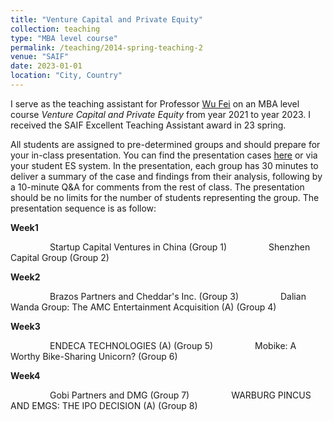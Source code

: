 ```yaml
---
title: "Venture Capital and Private Equity"
collection: teaching
type: "MBA level course"
permalink: /teaching/2014-spring-teaching-2
venue: "SAIF"
date: 2023-01-01
location: "City, Country"
---
```


I serve as the teaching assistant for Professor [Wu Fei](https://en.saif.sjtu.edu.cn/faculty-research/wu-fei) on an MBA level course _Venture Capital and Private Equity_ from year 2021 to year 2023. I received the SAIF Excellent Teaching Assistant award in 23 spring. 

All students are assigned to pre-determined groups and should prepare for your in-class presentation. You can find the presentation cases [here](https://github.com/thegreenflamingo/academicpages.github.io/raw/master/_teaching/VCPE%20class%20presentation%20courseware.rar) or via your student ES system. In the presentation, each group has 30 minutes to deliver a summary of the case and findings from their analysis, following by a 10-minute Q&A for comments from the rest of class. The presentation should be no limits for the number of students representing the group. The presentation sequence is as follow: 

**Week1**

&nbsp;&nbsp;&nbsp;&nbsp;&nbsp;&nbsp;&nbsp;&nbsp;&nbsp;&nbsp;&nbsp;&nbsp;&nbsp;&nbsp;&nbsp;&nbsp;Startup Capital Ventures in China (Group 1)
&nbsp;&nbsp;&nbsp;&nbsp;&nbsp;&nbsp;&nbsp;&nbsp;&nbsp;&nbsp;&nbsp;&nbsp;&nbsp;&nbsp;&nbsp;&nbsp;Shenzhen Capital Group (Group 2)
    
**Week2**

&nbsp;&nbsp;&nbsp;&nbsp;&nbsp;&nbsp;&nbsp;&nbsp;&nbsp;&nbsp;&nbsp;&nbsp;&nbsp;&nbsp;&nbsp;&nbsp;Brazos Partners and Cheddar's Inc. (Group 3)
&nbsp;&nbsp;&nbsp;&nbsp;&nbsp;&nbsp;&nbsp;&nbsp;&nbsp;&nbsp;&nbsp;&nbsp;&nbsp;&nbsp;&nbsp;&nbsp;Dalian Wanda Group: The AMC Entertainment Acquisition (A) (Group 4)
    
**Week3**

&nbsp;&nbsp;&nbsp;&nbsp;&nbsp;&nbsp;&nbsp;&nbsp;&nbsp;&nbsp;&nbsp;&nbsp;&nbsp;&nbsp;&nbsp;&nbsp;ENDECA TECHNOLOGIES (A) (Group 5)
&nbsp;&nbsp;&nbsp;&nbsp;&nbsp;&nbsp;&nbsp;&nbsp;&nbsp;&nbsp;&nbsp;&nbsp;&nbsp;&nbsp;&nbsp;&nbsp;Mobike: A Worthy Bike-Sharing Unicorn? (Group 6)
    
**Week4**

&nbsp;&nbsp;&nbsp;&nbsp;&nbsp;&nbsp;&nbsp;&nbsp;&nbsp;&nbsp;&nbsp;&nbsp;&nbsp;&nbsp;&nbsp;&nbsp;Gobi Partners and DMG (Group 7)
&nbsp;&nbsp;&nbsp;&nbsp;&nbsp;&nbsp;&nbsp;&nbsp;&nbsp;&nbsp;&nbsp;&nbsp;&nbsp;&nbsp;&nbsp;&nbsp;WARBURG PINCUS AND EMGS: THE IPO DECISION (A) (Group 8)
    
    
